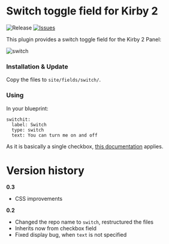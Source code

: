 Switch toggle field for Kirby 2
============
![Release](https://img.shields.io/github/release/distantnative/switch.svg)  [![Issues](https://img.shields.io/github/issues/distantnative/switch.svg)](https://github.com/distantnative/switch/issues)

This plugin provides a switch toggle field for the Kirby 2 Panel:

![switch](https://cloud.githubusercontent.com/assets/3788865/6529068/88780f92-c426-11e4-87f4-386ca9ab1b05.gif)

### Installation & Update
Copy the files to `site/fields/switch/`.

### Using
In your blueprint:

```
switchit:
  label: Switch
  type: switch
  text: You can turn me on and off
```

As it is basically a single checkbox, [this documentation](http://getkirby.com/docs/cheatsheet/panel-fields/checkbox) applies.

# Version history

**0.3**
- CSS improvements

**0.2**
- Changed the repo name to `switch`, restructured the files
- Inherits now from checkbox field
- Fixed display bug, when `text` is not specified
